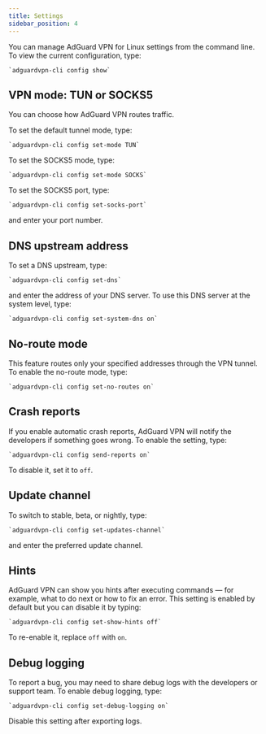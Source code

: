 ```yaml
---
title: Settings
sidebar_position: 4
---
```


You can manage AdGuard VPN for Linux settings from the command line. To view the current configuration, type:

    `adguardvpn-cli config show`

## VPN mode: TUN or SOCKS5

You can choose how AdGuard VPN routes traffic.

To set the default tunnel mode, type:

    `adguardvpn-cli config set-mode TUN`

To set the SOCKS5 mode, type:

    `adguardvpn-cli config set-mode SOCKS`

To set the SOCKS5 port, type:

    `adguardvpn-cli config set-socks-port`

and enter your port number.

## DNS upstream address

To set a DNS upstream, type:

    `adguardvpn-cli config set-dns`

and enter the address of your DNS server. To use this DNS server at the system level, type:

    `adguardvpn-cli config set-system-dns on`

## No-route mode

This feature routes only your specified addresses through the VPN tunnel. To enable the no-route mode, type:

    `adguardvpn-cli config set-no-routes on`

## Crash reports

If you enable automatic crash reports, AdGuard VPN will notify the developers if something goes wrong. To enable the setting, type:

    `adguardvpn-cli config send-reports on`

To disable it, set it to `off`.

## Update channel

To switch to stable, beta, or nightly, type:

    `adguardvpn-cli config set-updates-channel`

and enter the preferred update channel.

## Hints

AdGuard VPN can show you hints after executing commands — for example, what to do next or how to fix an error. This setting is enabled by default but you can disable it by typing:

    `adguardvpn-cli config set-show-hints off`

To re-enable it, replace `off` with `on`.

## Debug logging

To report a bug, you may need to share debug logs with the developers or support team. To enable debug logging, type:

    `adguardvpn-cli config set-debug-logging on`

Disable this setting after exporting logs.

